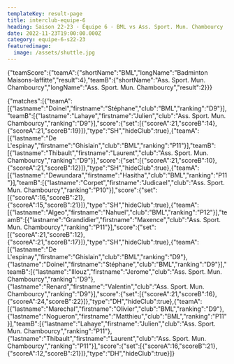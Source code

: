 ```yaml
---
templateKey: result-page
title: interclub-equipe-6
heading: Saison 22-23 - Équipe 6 - BML vs Ass. Sport. Mun. Chambourcy
date: 2022-11-23T19:00:00.000Z
category: equipe-6-s22-23
featuredimage:
  image: /assets/shuttle.jpg
---
```


<teamscoreboard>{"teamScore":{"teamA":{"shortName":"BML","longName":"Badminton Maisons-laffitte","result":4},"teamB":{"shortName":"Ass. Sport. Mun. Chambourcy","longName":"Ass. Sport. Mun. Chambourcy","result":2}}}</teamscoreboard>

<scoreboard>{"matches":[{"teamA":[{"lastname":"Doinel","firstname":"Stéphane","club":"BML","ranking":"D9"}],"teamB":[{"lastname":"Lahaye","firstname":"Julien","club":"Ass. Sport. Mun. Chambourcy","ranking":"D9"}],"score":{"set":[{"scoreA":21,"scoreB":14},{"scoreA":21,"scoreB":19}]},"type":"SH","hideClub":true},{"teamA":[{"lastname":"De L'espinay","firstname":"Ghislain","club":"BML","ranking":"P11"}],"teamB":[{"lastname":"Thibault","firstname":"Laurent","club":"Ass. Sport. Mun. Chambourcy","ranking":"D9"}],"score":{"set":[{"scoreA":21,"scoreB":10},{"scoreA":21,"scoreB":12}]},"type":"SH","hideClub":true},{"teamA":[{"lastname":"Dewundara","firstname":"Hasitha","club":"BML","ranking":"P11"}],"teamB":[{"lastname":"Corpet","firstname":"Judicael","club":"Ass. Sport. Mun. Chambourcy","ranking":"P10"}],"score":{"set":[{"scoreA":16,"scoreB":21},{"scoreA":15,"scoreB":21}]},"type":"SH","hideClub":true},{"teamA":[{"lastname":"Algeo","firstname":"Nahuel","club":"BML","ranking":"P12"}],"teamB":[{"lastname":"Grandidier","firstname":"Maxence","club":"Ass. Sport. Mun. Chambourcy","ranking":"P11"}],"score":{"set":[{"scoreA":21,"scoreB":12},{"scoreA":21,"scoreB":17}]},"type":"SH","hideClub":true},{"teamA":[{"lastname":"De L'espinay","firstname":"Ghislain","club":"BML","ranking":"D9"},{"lastname":"Doinel","firstname":"Stéphane","club":"BML","ranking":"D9"}],"teamB":[{"lastname":"Illouz","firstname":"Jerome","club":"Ass. Sport. Mun. Chambourcy","ranking":"D9"},{"lastname":"Renard","firstname":"Valentin","club":"Ass. Sport. Mun. Chambourcy","ranking":"D9"}],"score":{"set":[{"scoreA":21,"scoreB":16},{"scoreA":24,"scoreB":22}]},"type":"DH","hideClub":true},{"teamA":[{"lastname":"Marechal","firstname":"Olivier","club":"BML","ranking":"D9"},{"lastname":"Nogueron","firstname":"Matthieu","club":"BML","ranking":"P11"}],"teamB":[{"lastname":"Lahaye","firstname":"Julien","club":"Ass. Sport. Mun. Chambourcy","ranking":"P11"},{"lastname":"Thibault","firstname":"Laurent","club":"Ass. Sport. Mun. Chambourcy","ranking":"P11"}],"score":{"set":[{"scoreA":16,"scoreB":21},{"scoreA":12,"scoreB":21}]},"type":"DH","hideClub":true}]}</scoreboard>
